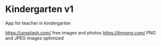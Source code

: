 # Kindergarten v1
App for teacher in kindergarten

https://unsplash.com/  free images and photos
https://tinypng.com/ PNG and JPEG images optimized
